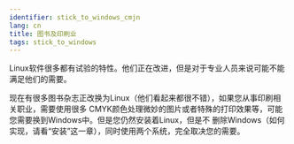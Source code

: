 ```yaml
---
identifier: stick_to_windows_cmjn
lang: cn
title: 图书及印刷业
tags: stick_to_windows
---
```


Linux软件很多都有试验的特性。他们正在改进，但是对于专业人员来说可能不能满足他们的需要。

现在有很多图书杂志正改换为Linux（他们看起来都很不错），如果您从事印刷相关职业，需要使用很多
CMYK颜色处理微妙的图片或者特殊的打印效果等，可能您需要换到Windows中。但是您仍然安装着Linux，但是不
删除Windows（如何实现，请看“安装”这一章），同时使用两个系统，完全取决您的需要。

